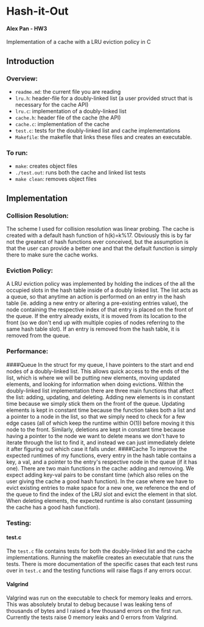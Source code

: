 # Hash-it-Out
#### Alex Pan - HW3
Implementation of a cache with a LRU eviction policy in C

## Introduction
### Overview:
  * `readme.md`: the current file you are reading
  * `lru.h`: header-file for a doubly-linked list (a user provided struct that is necessary for the cache API)
  * `lru.c`: implementation of a doubly-linked list
  * `cache.h`: header file of the cache (the API)
  * `cache.c`: implementation of the cache
  * `test.c`: tests for the doubly-linked list and cache implementations  
  * `Makefile`: the makefile that links these files and creates an executable.

### To run:
  * `make`: creates object files
  * `./test.out`: runs both the cache and linked list tests
  * `make clean`: removes object files


## Implementation
### Collision Resolution:
The scheme I used for collision resolution was linear probing. The cache is created with a default hash function of h(k)=k%17. Obviously this is by far not the greatest of hash functions ever conceived, but the assumption is that the user can provide a better one and that the default function is simply there to make sure the cache works.

### Eviction Policy:
A LRU eviction policy was implemented by holding the indices of the all the occupied slots in the hash table inside of a doubly linked list. The list acts as a queue, so that anytime an action is performed on an entry in the hash table (ie. adding a new entry or altering a pre-existing entries value), the node containing the respective index of that entry is placed on the front of the queue. If the entry already exists, it is moved from its location to the front (so we don't end up with multiple copies of nodes referring to the same hash table slot). If an entry is removed from the hash table, it is removed from the queue.

### Performance:
####Queue
In the struct for my queue, I have pointers to the start and end nodes of a doubly-linked list. This allows quick access to the ends of the list, which is where we will be putting new elements, moving updated elements, and looking for information when doing evictions. Within the doubly-linked list implementation there are three main functions that affect the list: adding, updating, and deleting. Adding new elements is in constant time because we simply stick them on the front of the queue. Updating elements is kept in constant time because the function takes both a list and a pointer to a node in the list, so that we simply need to check for a few edge cases (all of which keep the runtime within O(1)) before moving it this node to the front. Similarly, deletions are kept in constant time because having a pointer to the node we want to delete means we don't have to iterate through the list to find it, and instead we can just immediately delete it after figuring out which case it falls under.
####Cache
To improve the expected runtimes of my functions, every entry in the hash table contains a key, a val, and a pointer to the entry's respective node in the queue (if it has one). There are two main functions in the cache: adding and removing. We expect adding key-val pairs to be constant time (which also relies on the user giving the cache a good hash function). In the case where we have to evict existing entries to make space for a new one, we reference the end of the queue to find the index of the LRU slot and evict the element in that slot. When deleting elements, the expected runtime is also constant (assuming the cache has a good hash function).

### Testing:
#### test.c
The `test.c` file contains tests for both the doubly-linked list and the cache implementations. Running the makefile creates an executable that runs the tests. There is more documentation of the specific cases that each test runs over in `test.c` and the testing functions will raise flags if any errors occur.

#### Valgrind
Valgrind was run on the executable to check for memory leaks and errors. This was absolutely brutal to debug because I was leaking tens of thousands of bytes and I raised a few thousand errors on the first run. Currently the tests raise 0 memory leaks and 0 errors from Valgrind.

